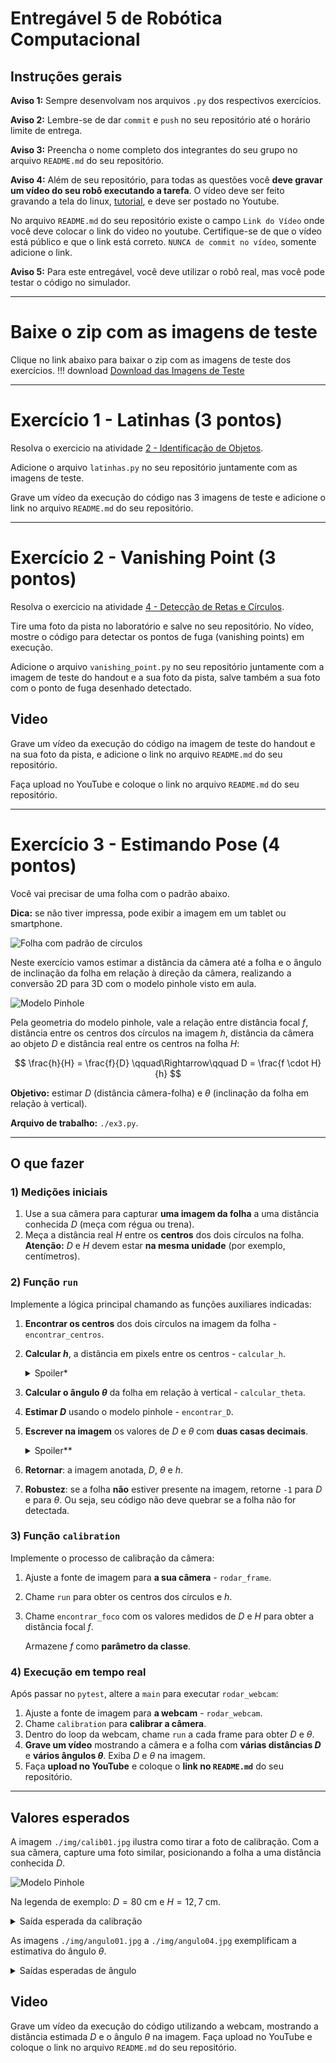 # Entregável 5 de Robótica Computacional

## Instruções gerais

**Aviso 1:** Sempre desenvolvam nos arquivos `.py` dos respectivos exercícios.

**Aviso 2:** Lembre-se de dar `commit` e `push` no seu repositório até o horário limite de entrega.

**Aviso 3:** Preencha o nome completo dos integrantes do seu grupo no arquivo `README.md` do seu repositório.

**Aviso 4:** Além de seu repositório, para todas as questões você **deve gravar um vídeo do seu robô executando a tarefa**. O vídeo deve ser feito gravando a tela do linux, [tutorial](https://insper.github.io/robotica-computacional/screen_record/), e deve ser postado no Youtube. 

No arquivo `README.md` do seu repositório existe o campo `Link do Vídeo` onde você deve colocar o link do video no youtube. Certifique-se de que o vídeo está público e que o link está correto. `NUNCA de commit no vídeo`, somente adicione o link.

**Aviso 5:** Para este entregável, você deve utilizar o robô real, mas você pode testar o código no simulador.

---

# Baixe o zip com as imagens de teste
Clique no link abaixo para baixar o zip com as imagens de teste dos exercícios.
!!! download
    [Download das Imagens de Teste](../fig_aps5.zip)

---

# Exercício 1 - Latinhas (3 pontos)
Resolva o exercicio na atividade [2 - Identificação de Objetos](https://insper.github.io/robotica-computacional/modulos/05-visao-p2/atividades/2-identificacao/).

Adicione o arquivo `latinhas.py` no seu repositório juntamente com as imagens de teste.

Grave um vídeo da execução do código nas 3 imagens de teste e adicione o link no arquivo `README.md` do seu repositório.

---

# Exercício 2 - Vanishing Point (3 pontos)

Resolva o exercicio na atividade [4 - Detecção de Retas e Círculos](https://insper.github.io/robotica-computacional/modulos/05-visao-p2/atividades/4-retas-circulos/).

Tire uma foto da pista no laboratório e salve no seu repositório. No vídeo, mostre o código para detectar os pontos de fuga (vanishing points) em execução.

Adicione o arquivo `vanishing_point.py` no seu repositório juntamente com a imagem de teste do handout e a sua foto da pista, salve também a sua foto com o ponto de fuga desenhado detectado.

## Video
Grave um vídeo da execução do código na imagem de teste do handout e na sua foto da pista, e adicione o link no arquivo `README.md` do seu repositório.

Faça upload no YouTube e coloque o link no arquivo `README.md` do seu repositório.

---

# Exercício 3 - Estimando Pose (4 pontos)

Você vai precisar de uma folha com o padrão abaixo.

**Dica:** se não tiver impressa, pode exibir a imagem em um tablet ou smartphone.

![Folha com padrão de círculos](figs/folha_atividade.png)

Neste exercício vamos estimar a distância da câmera até a folha e o ângulo de inclinação da folha em relação à direção da câmera, realizando a conversão 2D para 3D com o modelo pinhole visto em aula.

![Modelo Pinhole](figs/pinhole.png)

Pela geometria do modelo pinhole, vale a relação entre distância focal $f$, distância entre os centros dos círculos na imagem $h$, distância da câmera ao objeto $D$ e distância real entre os centros na folha $H$:

$$
\frac{h}{H} = \frac{f}{D}
\qquad\Rightarrow\qquad
D = \frac{f \cdot H}{h}
$$

**Objetivo:** estimar $D$ (distância câmera-folha) e $\theta$ (inclinação da folha em relação à vertical).

**Arquivo de trabalho:** `./ex3.py`.

---

## O que fazer

### 1) Medições iniciais

1. Use a sua câmera para capturar **uma imagem da folha** a uma distância conhecida $D$ (meça com régua ou trena).
2. Meça a distância real $H$ entre os **centros** dos dois círculos na folha.
   **Atenção:** $D$ e $H$ devem estar **na mesma unidade** (por exemplo, centímetros).

### 2) Função `run`

Implemente a lógica principal chamando as funções auxiliares indicadas:

1. **Encontrar os centros** dos dois círculos na imagem da folha - `encontrar_centros`.
2. **Calcular $h$**, a distância em pixels entre os centros - `calcular_h`.

   <details>
   <summary>Spoiler*</summary>
   Distância entre os centros: \(h = \sqrt{(x_1 - x_2)^2 + (y_1 - y_2)^2}\)
   </details>
3. **Calcular o ângulo $\theta$** da folha em relação à vertical - `calcular_theta`.
4. **Estimar $D$** usando o modelo pinhole - `encontrar_D`.
5. **Escrever na imagem** os valores de $D$ e $\theta$ com **duas casas decimais**.

   <details>
   <summary>Spoiler**</summary>
   Utilize `cv2.putText` para escrever na imagem.
   </details>
6. **Retornar**: a imagem anotada, $D$, $\theta$ e $h$.
7. **Robustez**: se a folha **não** estiver presente na imagem, retorne `-1` para $D$ e para $\theta$. Ou seja, seu código não deve quebrar se a folha não for detectada.

### 3) Função `calibration`

Implemente o processo de calibração da câmera:

1. Ajuste a fonte de imagem para **a sua câmera** - `rodar_frame`.
2. Chame `run` para obter os centros dos círculos e $h$.
3. Chame `encontrar_foco` com os valores medidos de $D$ e $H$ para obter a distância focal $f$.

   Armazene $f$ como **parâmetro da classe**.

### 4) Execução em tempo real

Após passar no `pytest`, altere a `main` para executar `rodar_webcam`:

1. Ajuste a fonte de imagem para **a webcam** - `rodar_webcam`.
2. Chame `calibration` para **calibrar a câmera**.
3. Dentro do loop da webcam, chame `run` a cada frame para obter $D$ e $\theta$.
4. **Grave um vídeo** mostrando a câmera e a folha com **várias distâncias $D$** e **vários ângulos $\theta$**. Exiba $D$ e $\theta$ na imagem.
5. Faça **upload no YouTube** e coloque o **link no `README.md`** do seu repositório.

---

## Valores esperados

A imagem `./img/calib01.jpg` ilustra como tirar a foto de calibração. Com a sua câmera, capture uma foto similar, posicionando a folha a uma distância conhecida $D$.

![Modelo Pinhole](img/calib01.jpg)

Na legenda de exemplo: $D = 80\ \text{cm}$ e $H = 12{,}7\ \text{cm}$.

<details>
<summary>Saída esperada da calibração</summary>

* Distância entre os círculos na imagem $h$ ≈ **161** pixels
* Distância focal estimada $f$ ≈ **1014.1732283464568**

</details>

As imagens `./img/angulo01.jpg` a `./img/angulo04.jpg` exemplificam a estimativa do ângulo $\theta$.

<details>
<summary>Saídas esperadas de ângulo</summary>

* `angulo01.jpg`: **Ângulo de -0,18 graus**
* `angulo02.jpg`: **Ângulo de -51,98 graus**
* `angulo03.jpg`: **Ângulo de -88,93 graus**
* `angulo04.jpg`: **Ângulo de 118,57 graus**

</details>

## Video 

Grave um vídeo da execução do código utilizando a webcam, mostrando a distância estimada $D$ e o ângulo $\theta$ na imagem. Faça upload no YouTube e coloque o link no arquivo `README.md` do seu repositório.
